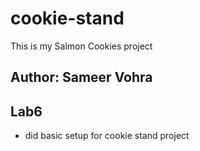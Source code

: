 # cookie-stand
This is my Salmon Cookies project



## Author: Sameer Vohra




## Lab6
- did basic setup for cookie stand project 
